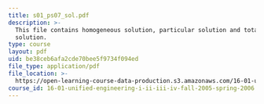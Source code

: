 ```yaml
---
title: s01_ps07_sol.pdf
description: >-
  This file contains homogeneous solution, particular solution and total
  solution.
type: course
layout: pdf
uid: be38ceb6afa2cde70bee5f9734f094ed
file_type: application/pdf
file_location: >-
  https://open-learning-course-data-production.s3.amazonaws.com/16-01-unified-engineering-i-ii-iii-iv-fall-2005-spring-2006/be38ceb6afa2cde70bee5f9734f094ed_s01_ps07_sol.pdf
course_id: 16-01-unified-engineering-i-ii-iii-iv-fall-2005-spring-2006
---
```

